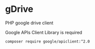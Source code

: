 # gDrive
PHP google drive client

Google APIs Client Library is required

    composer require google/apiclient:^2.0

